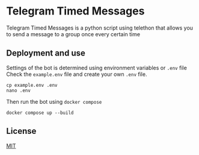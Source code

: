 # Telegram Timed Messages

Telegram Timed Messages is a python script using telethon that allows you to send a message to a group once every certain time

## Deployment and use
Settings of the bot is determined using environment variables or `.env` file
Check the `example.env` file and create your own `.env` file.
```commandline
cp example.env .env
nano .env
```
Then run the bot using `docker compose`
```commandline
docker compose up --build
```

## License

[MIT](https://choosealicense.com/licenses/mit/)
